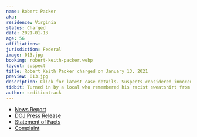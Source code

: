 ```yaml
---
name: Robert Packer
aka:
residence: Virginia
status: Charged
date: 2021-01-13
age: 56
affiliations:
jurisdiction: Federal
image: 013.jpg
booking: robert-keith-packer.webp
layout: suspect
title: Robert Keith Packer charged on January 13, 2021
preview: 013.jpg
description: Click for latest case details. Suspects considered innocent until proven guilty.
tidbit: Turned in by a local who remembered his racist sweatshirt from a previous visit
author: seditiontrack
---
```


- [News Report](https://www.cbsnews.com/news/camp-auschwitz-shirt-robert-packer-arrested-virginia/)
- [DOJ Press Release](https://www.justice.gov/usao-dc/pr/seven-charged-federal-court-following-events-united-capitol)
- [Statement of Facts](https://www.justice.gov/usao-dc/press-release/file/1353201/download)
- [Complaint](https://www.justice.gov/usao-dc/press-release/file/1353196/download)
